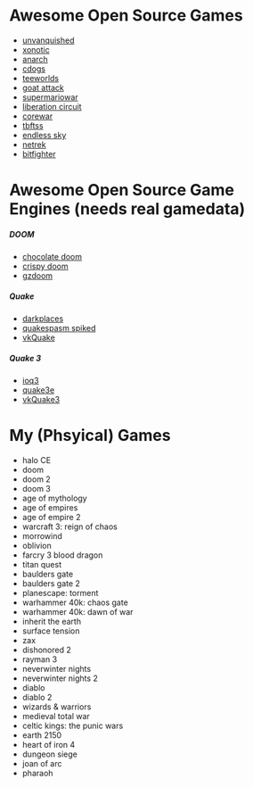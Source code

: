 # Awesome Open Source Games

* [unvanquished](https://github.com/Unvanquished/Unvanquished)
* [xonotic](https://gitlab.com/xonotic/xonotic)
* [anarch](https://gitlab.com/drummyfish/anarch)
* [cdogs](https://github.com/cxong/cdogs-sdl)
* [teeworlds](https://github.com/teeworlds/teeworlds)
* [goat attack](https://github.com/goatattack/goatattack)
* [supermariowar](https://github.com/mmatyas/supermariowar)
* [liberation circuit](https://github.com/linleyh/liberation-circuit)
* [corewar](https://github.com/emilwallner/Corewar)
* [tbftss](https://github.com/stephenjsweeney/tbftss)
* [endless sky](https://github.com/endless-sky/endless-sky)
* [netrek](https://github.com/quozl/netrek-client-cow)
* [bitfighter](https://github.com/bitfighter/bitfighter)


# Awesome Open Source Game Engines (needs real gamedata)

##### DOOM

* [chocolate doom](https://github.com/chocolate-doom/chocolate-doom)
* [crispy doom](https://github.com/fabiangreffrath/crispy-doom)
* [gzdoom](https://github.com/coelckers/gzdoom)

##### Quake

* [darkplaces](https://gitlab.com/xonotic/darkplaces)
* [quakespasm spiked](https://github.com/Shpoike/Quakespasm)
* [vkQuake](https://github.com/Novum/vkQuake)

##### Quake 3

* [ioq3](https://github.com/ioquake/ioq3/)
* [quake3e](https://github.com/ec-/Quake3e)
* [vkQuake3](https://github.com/suijingfeng/vkQuake3)

# My (Phsyical) Games

* halo CE
* doom 
* doom 2
* doom 3
* age of mythology
* age of empires
* age of empire 2
* warcraft 3: reign of chaos
* morrowind
* oblivion
* farcry 3 blood dragon
* titan quest
* baulders gate
* baulders gate 2
* planescape: torment
* warhammer 40k: chaos gate
* warhammer 40k: dawn of war
* inherit the earth
* surface tension
* zax
* dishonored 2
* rayman 3
* neverwinter nights
* neverwinter nights 2
* diablo
* diablo 2
* wizards & warriors
* medieval total war
* celtic kings: the punic wars
* earth 2150
* heart of iron 4
* dungeon siege
* joan of arc
* pharaoh
